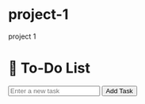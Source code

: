 # project-1
project 1
<!DOCTYPE html>
<html lang="en">
<head>
  <meta charset="UTF-8" />
  <meta name="viewport" content="width=device-width, initial-scale=1.0"/>
  <title>To-Do List</title>
  <link rel="stylesheet" href="style.css" />
</head>
<body>
  <div class="container">
    <h1>📝 To-Do List</h1>
    <input type="text" id="taskInput" placeholder="Enter a new task" />
    <button onclick="addTask()">Add Task</button>
    <ul id="taskList"></ul>
  </div>

  <script src="script.js"></script>
</body>
</html>
